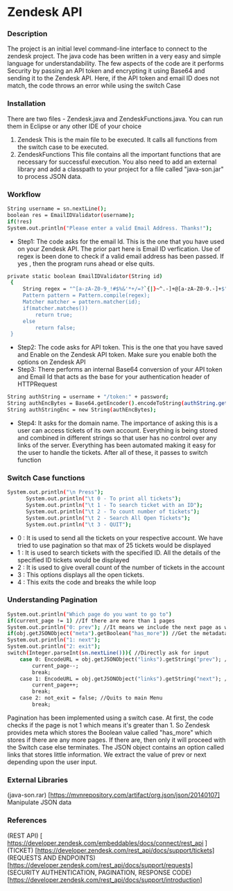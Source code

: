 # Zendesk API

### Description
The project is an initial level command-line interface to connect to the zendesk project. The java code has been written in a very easy and simple language for understandability. The few aspects of the code are it performs Security by passing an API token and encrypting it using Base64 and sending it to the Zendesk API. Here, if the API token and email ID does not match, the code throws an error while using the switch Case <br>

### Installation
There are two files - Zendesk.java and ZendeskFunctions.java. You can run them in Eclipse or any other IDE of your choice <br>
1. Zendesk 
This is the main file to be executed. It calls all functions from the switch case to be executed. <br>
2. ZendeskFunctions 
This file contains all the important functions that are necessary for successful execution. 
You also need to add an external library and add a classpath to your project for a file called  "java-son.jar" to process JSON data. <br>



### Workflow
 ```sh
String username = sn.nextLine();
boolean res = EmailIDValidator(username);
if(!res)
System.out.println("Please enter a valid Email Address. Thanks!");
```
  - Step1: The code asks for the email Id. This is the one that you have used on your Zendesk API. The prior part here is Email ID verfication. Use of regex is been done to check if a valid email address has been passed. If yes , then the program runs ahead or else quits. <br> 
   ```sh
private static boolean EmailIDValidator(String id)
	{
		String regex = "^[a-zA-Z0-9_!#$%&'*+/=?`{|}~^.-]+@[a-zA-Z0-9.-]+$";
		Pattern pattern = Pattern.compile(regex);
		Matcher matcher = pattern.matcher(id);	
		if(matcher.matches())
			return true;
		else
			return false;
	}
```
  - Step2: The code asks for API token. This is the one that you have saved and Enable on the Zendesk API token. Make sure you enable both the options on Zendesk API <br>
  - Step3: There performs an internal Base64 conversion of your API token and Email Id that acts as the base for your authentication header of HTTPRequest <br>
   ```sh
String authString = username + "/token:" + password;
String authEncBytes = Base64.getEncoder().encodeToString(authString.getBytes());
String authStringEnc = new String(authEncBytes);
```
  - Step4: It asks for the domain name. The importance of asking this is a user can access tickets of its own account. Everything is being stored and combined in different strings  so that user has no control over any links of the server. Everything has been automated making it easy for the user to handle the tickets. After all of these, it passes to switch function <br>
  

### Switch Case functions
  ```sh
System.out.println("\n Press");
		System.out.println("\t 0 - To print all tickets");
		System.out.println("\t 1 - To search ticket with an ID");
		System.out.println("\t 2 - To count number of tickets");
		System.out.println("\t 2 - Search All Open Tickets");
		System.out.println("\t 3 - QUIT");
```

  - 0 : It is used to send all the tickets on your respective account. We have tried to use pagination so that max of 25 tickets would be displayed
  - 1 : It is used to search tickets with the specified ID. All the details of the specified ID tickets would be displayed
  - 2 : It is used to give overall count of the number of tickets in the account
  - 3 : This options displays all the open tickets. 
  - 4 : This exits the code and breaks the while loop



### Understanding Pagination
```sh
System.out.println("Which page do you want to go to")
if(current_page != 1) //If there are more than 1 pages
System.out.println("0: prev"); //It means we include the next page as well
if(obj.getJSONObject("meta").getBoolean("has_more")) //Get the metadata and fetch value of has_more
System.out.println("1: next");
System.out.println("2: exit");
switch(Integer.parseInt(sn.nextLine())){ //Directly ask for input
	case 0: EncodeURL = obj.getJSONObject("links").getString("prev"); //Redirects to previous page
		current_page--;
		break;
	case 1: EncodeURL = obj.getJSONObject("links").getString("next"); //Redirects to next page
		current_page++;
		break;	
	case 2: not_exit = false; //Quits to main Menu
		break;	 	       	
```
Pagination has been implemented using a switch case. At first, the code checks if the page is not 1 which means it's greater than 1. So Zendesk provides meta which stores the Boolean value called "has_more" which stores if there are any more pages. If there are, then only it will proceed with the Switch case else terminates. The JSON object contains an option called links that stores little information. We extract the value of prev or next depending upon the user input. <br>


### External Libraries 
(java-son.rar) [https://mvnrepository.com/artifact/org.json/json/20140107] <br>
Manipulate JSON data

### References
(REST API) [ https://developer.zendesk.com/embeddables/docs/connect/rest_api ] <br>
(TICKET) [https://developer.zendesk.com/rest_api/docs/support/tickets] <br>
(REQUESTS AND ENDPOINTS) [https://developer.zendesk.com/rest_api/docs/support/requests] <br>
(SECURITY AUTHENTICATION, PAGINATION, RESPONSE CODE) [https://developer.zendesk.com/rest_api/docs/support/introduction] <br>

